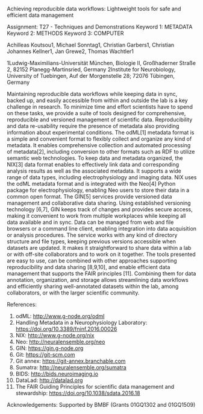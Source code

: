 Achieving reproducible data workflows: Lightweight tools for safe and efficient data management

Assignment: T27 - Techniques and Demonstrations
Keyword 1:  METADATA
Keyword 2:  METHODS
Keyword 3:  COMPUTER

Achilleas Koutsou1, Michael Sonntag1, Christian Garbers1, Christian Johannes Kellner1, Jan Grewe2, Thomas Wachtler1

1Ludwig-Maximilians-Universität München, Biologie II, Großhaderner Straße 2, 82152 Planegg-Martinsried, Germany 
2Institute for Neurobiology, University of Tuebingen, Auf der Morgenstelle 28; 72076 Tübingen, Germany

Maintaining reproducible data workflows while keeping data in sync, backed up, and easily accessible from within and outside the lab is a key challenge in research. To minimize time and effort scientists have to spend on these tasks, we provide a suite of tools designed for comprehensive, reproducible and versioned management of scientific data. 
Reproducibility and data re-usability require the presence of metadata also providing information about experimental conditions. The odML[1] metadata format is a simple and convenient format to flexibly collect and organize any kind of metadata. It enables comprehensive collection and automated processing of metadata[2], including conversion to other formats such as RDF to utilize semantic web technologies. 
To keep data and metadata organized, the NIX[3] data format enables to effectively link data and corresponding analysis results as well as the associated metadata. It supports a wide range of data types, including electrophysiology and imaging data. NIX uses the odML metadata format and is integrated with the Neo[4] Python package for electrophysiology, enabling Neo users to store their data in a common open format. 
The GIN[5] services provide versioned data management and collaborative data sharing. Using established versioning technology [6,7], GIN keeps track of changes and provides secure access, making it convenient to work from multiple workplaces while keeping all data available and in sync. Data can be managed from web and file browsers or a command line client, enabling integration into data acquisition or analysis procedures. The service works with any kind of directory structure and file types, keeping previous versions accessible when datasets are updated. It makes it straightforward to share data within a lab or with off-site collaborators and to work on it together. 
The tools presented are easy to use, can be combined with other approaches supporting reproducibility and data sharing [8,9,10], and enable efficient data management that supports the FAIR principles [11]. Combining them for data annotation, organization, and storage allows streamlining data workflows and efficiently sharing well-annotated datasets within the lab, among collaborators, or with the larger scientific community. 

References: 
1. odML: http://www.g-node.org/odml 
2. Handling Metadata in a Neurophysiology Laboratory: https://doi.org/10.3389/fninf.2016.00026 
3. NIX: http://www.g-node.org/nix 
4. Neo: http://neuralensemble.org/neo 
5. GIN: https://gin.g-node.org 
6. Git: https://git-scm.com 
7. Git annex: https://git-annex.branchable.com 
8. Sumatra: http://neuralensemble.org/sumatra 
9. BIDS: http://bids.neuroimaging.io 
10. DataLad: http://datalad.org 
11. The FAIR Guiding Principles for scientific data management and stewardship: https://doi.org/10.1038/sdata.2016.18 

Acknowledgements: 
Supported by BMBF (Grants 01GQ1302 and 01GQ1509)

